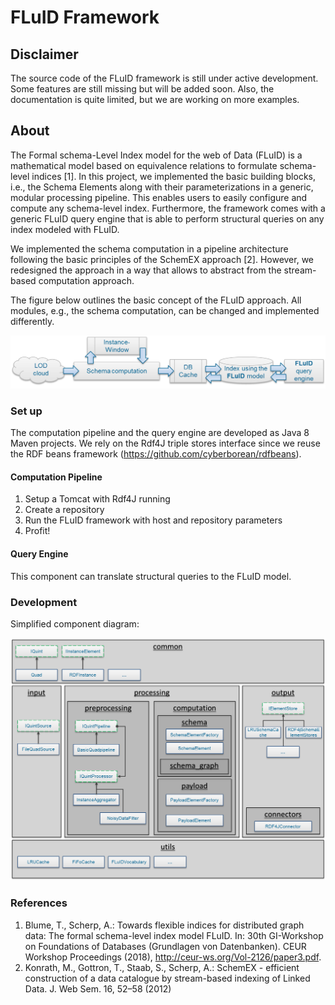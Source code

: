 # FLuID Framework

## Disclaimer
The source code of the FLuID framework is still under active development. Some features are still missing but will be added soon. Also, the documentation is quite limited, but we are working on more examples. 

## About
The Formal schema-Level Index model for the web of Data (FLuID) is a mathematical model based on equivalence relations to formulate schema-level indices [1]. In this project, we implemented the basic building blocks, i.e., the Schema Elements along with their parameterizations in a generic, modular processing pipeline. This enables users to easily configure and compute any schema-level index. 
Furthermore, the framework comes with a generic FLuID query engine that is able to perform structural queries on any index modeled with FLuID.

We implemented the schema computation in a pipeline architecture following the basic principles of the SchemEX approach [2]. However, we redesigned the approach in a way that allows to abstract from the stream-based computation approach. 

The figure below outlines the basic concept of the FLuID approach. All modules, e.g., the schema computation, can be changed and implemented differently. 

![framework-architecture](documents/images/fluid-framework-concept.png)

### Set up

The computation pipeline and the query engine are developed as Java 8 Maven projects. We rely on the Rdf4J triple stores interface since we reuse the RDF beans framework (https://github.com/cyberborean/rdfbeans). 

#### Computation Pipeline

1. Setup a Tomcat with Rdf4J running
2. Create a repository
3. Run the FLuID framework with host and repository parameters
4. Profit!


#### Query Engine

This component can translate structural queries to the FLuID model.

### Development

Simplified component diagram:

![framework-components-simplified](documents/images/fluid-framework-architecture.png)



### References

1. Blume, T., Scherp, A.: Towards flexible indices for distributed graph data: The formal schema-level index model FLuID. In: 30th GI-Workshop on Foundations of Databases (Grundlagen von Datenbanken). CEUR Workshop Proceedings (2018), http://ceur-ws.org/Vol-2126/paper3.pdf.
2. Konrath, M., Gottron, T., Staab, S., Scherp, A.: SchemEX - efficient construction of a data catalogue by stream-based indexing of Linked Data. J. Web Sem. 16, 52–58 (2012)
